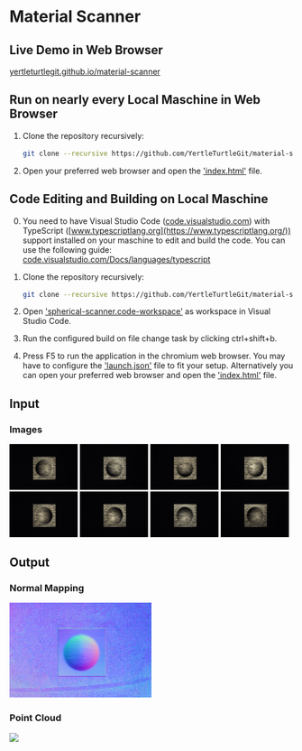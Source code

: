 # Material Scanner

## Live Demo in Web Browser

[yertleturtlegit.github.io/material-scanner](https://yertleturtlegit.github.io/material-scanner/)

## Run on nearly every Local Maschine in Web Browser

1. Clone the repository recursively:

   ```bash
   git clone --recursive https://github.com/YertleTurtleGit/material-scanner
   ```

2. Open your preferred web browser and open the
   ['index.html'](index.html) file.

## Code Editing and Building on Local Maschine

0. You need to have Visual Studio Code
   ([code.visualstudio.com](https://code.visualstudio.com/)) with TypeScript
   ([www.typescriptlang.org](https://www.typescriptlang.org/)) support installed on your
   maschine to edit and build the code. You can use the
   following guide:
   [code.visualstudio.com/Docs/languages/typescript](https://code.visualstudio.com/Docs/languages/typescript)

1. Clone the repository recursively:

   ```bash
   git clone --recursive https://github.com/YertleTurtleGit/material-scanner
   ```

2. Open
   ['spherical-scanner.code-workspace'](spherical-scanner.code-workspace)
   as workspace in Visual Studio Code.

3. Run the configured build on file change task by clicking
   ctrl+shift+b.

4. Press F5 to run the application in the chromium web
   browser. You may have to configure the
   ['launch.json'](.vscode/launch.json) file to fit your
   setup. Alternatively you can open your preferred web
   browser and open the ['index.html'](index.html) file.

## Input

### Images

<div align="left">
    <img src="./test_dataset/object1/object1_000_036.jpg" width="24%">
    <img src="./test_dataset/object1/object1_045_036.jpg" width="24%">
    <img src="./test_dataset/object1/object1_090_036.jpg" width="24%">
    <img src="./test_dataset/object1/object1_135_036.jpg" width="24%">
    <img src="./test_dataset/object1/object1_180_036.jpg" width="24%">
    <img src="./test_dataset/object1/object1_225_036.jpg" width="24%">
    <img src="./test_dataset/object1/object1_270_036.jpg" width="24%">
    <img src="./test_dataset/object1/object1_315_036.jpg" width="24%">
</div>

## Output

### Normal Mapping

<div align="left">
    <img src="./doc/normal-mapping.jpg" width="50%">
</div>

### Point Cloud

<div align="left">
    <img src="./doc/point-cloud.gif" width="50%">
</div>
